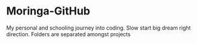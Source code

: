 # Moringa-GitHub
My personal and schooling journey into coding.
Slow start big dream right direction.
Folders are separated amongst projects